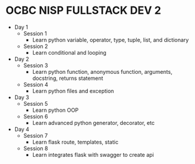 # OCBC NISP FULLSTACK DEV 2

- Day 1
  - Session 1
    - Learn python variable, operator, type, tuple, list, and dictionary
  - Session 2
    - Learn conditional and looping
- Day 2
  - Session 3
    - Learn python function, anonymous function, arguments, docstring, returns statement
  - Session 4
    - Learn python files and exception
- Day 3 
  - Session 5
    - Learn python OOP
  - Session 6
    - Learn advanced python generator, decorator, etc
- Day 4
  - Session 7
    - Learn flask route, templates, static
  - Session 8
    - Learn integrates flask with swagger to create api